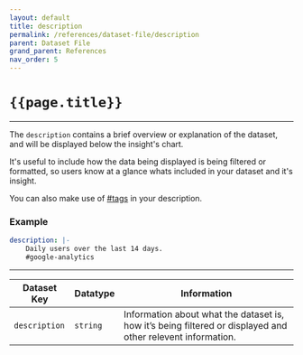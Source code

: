 ```yaml
---
layout: default
title: description
permalink: /references/dataset-file/description
parent: Dataset File
grand_parent: References
nav_order: 5
---
```


# `{{page.title}}`

---

The `description` contains a brief overview or explanation of the dataset, and will be displayed below the insight's chart. 

It's useful to include how the data being displayed is being filtered or formatted, so users know at a glance whats included in your dataset and it's insight.

You can also make use of [#tags]({{site.baseurl}}/resources/tags) in your description. 

### Example

```yaml
description: |-
    Daily users over the last 14 days.
    #google-analytics
```

---

Dataset Key | Datatype | Information
----------- | -------- | -----------
`description` | `string` | Information about what the dataset is, how it’s being filtered or displayed and other relevent information.

